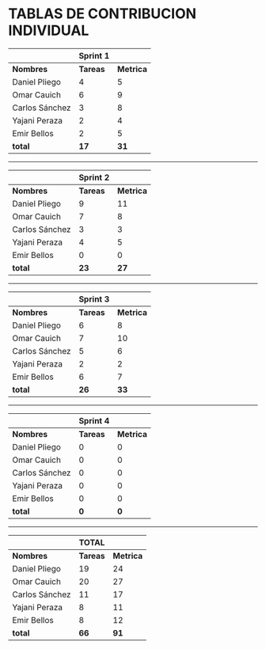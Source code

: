 

# **TABLAS DE CONTRIBUCION INDIVIDUAL**

|              |  Sprint 1 |           | 
|--------------|-----------|-----------|
|**Nombres**   | **Tareas**|**Metrica**|
|Daniel Pliego |   4       |   5       |
|Omar Cauich   |   6       |   9       |
|Carlos Sánchez|   3       |   8       |
|Yajani Peraza |   2       |   4       |
|Emir Bellos   |   2       |   5       | 
| **total**    |    **17**  |   **31** |

---

|              |  Sprint 2 |           |
|--------------|-----------|-----------|
|**Nombres**   | **Tareas**|**Metrica**|
|Daniel Pliego |   9       |   11       |
|Omar Cauich   |   7       |   8       |
|Carlos Sánchez|   3       |   3       |
|Yajani Peraza |   4       |   5       |
|Emir Bellos   |   0       |   0       |
| **total**    |    **23**  |   **27** |

---

|              |  Sprint 3 |           |
|--------------|-----------|-----------|
|**Nombres**   | **Tareas**|**Metrica**|
|Daniel Pliego |    6      |   8       |
|Omar Cauich   |    7      |   10      |
|Carlos Sánchez|    5      |   6       |
|Yajani Peraza |    2      |   2       |
|Emir Bellos   |    6      |   7       |
| **total**    |   **26**  |   **33**  |

---

|              |  Sprint 4 |           |
|--------------|-----------|-----------|
|**Nombres**   | **Tareas**|**Metrica**|
|Daniel Pliego |    0      |   0       |
|Omar Cauich   |    0      |   0       |
|Carlos Sánchez|    0      |   0       |
|Yajani Peraza |    0      |   0       |
|Emir Bellos   |    0      |   0       |
| **total**    |   **0**  |   **0**  |

---

|              |  TOTAL    |           |
|--------------|-----------|-----------|
|**Nombres**   | **Tareas**|**Metrica**|
|Daniel Pliego |   19      |   24       |
|Omar Cauich   |   20      |   27       |
|Carlos Sánchez|   11      |   17       |
|Yajani Peraza |   8       |   11       |
|Emir Bellos   |   8       |   12       |
| **total**    |    **66**  |   **91** |                                                                                                                                                                                                                                                                        